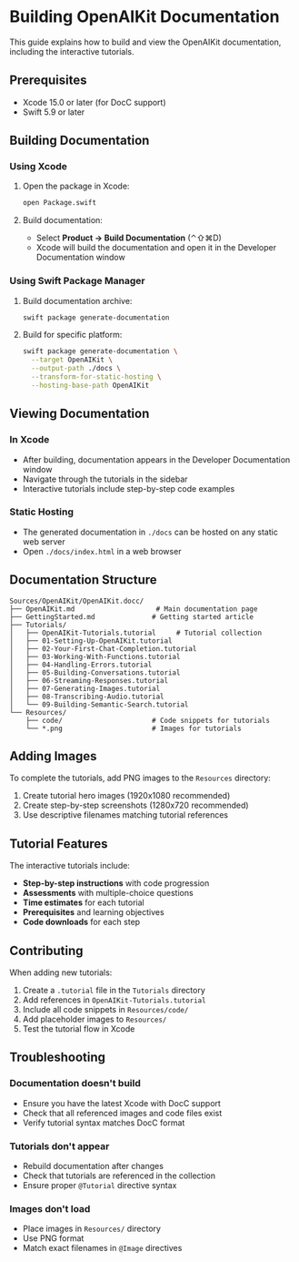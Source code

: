 # Building OpenAIKit Documentation

This guide explains how to build and view the OpenAIKit documentation, including the interactive tutorials.

## Prerequisites

- Xcode 15.0 or later (for DocC support)
- Swift 5.9 or later

## Building Documentation

### Using Xcode

1. Open the package in Xcode:
   ```bash
   open Package.swift
   ```

2. Build documentation:
   - Select **Product → Build Documentation** (⌃⇧⌘D)
   - Xcode will build the documentation and open it in the Developer Documentation window

### Using Swift Package Manager

1. Build documentation archive:
   ```bash
   swift package generate-documentation
   ```

2. Build for specific platform:
   ```bash
   swift package generate-documentation \
     --target OpenAIKit \
     --output-path ./docs \
     --transform-for-static-hosting \
     --hosting-base-path OpenAIKit
   ```

## Viewing Documentation

### In Xcode
- After building, documentation appears in the Developer Documentation window
- Navigate through the tutorials in the sidebar
- Interactive tutorials include step-by-step code examples

### Static Hosting
- The generated documentation in `./docs` can be hosted on any static web server
- Open `./docs/index.html` in a web browser

## Documentation Structure

```
Sources/OpenAIKit/OpenAIKit.docc/
├── OpenAIKit.md                    # Main documentation page
├── GettingStarted.md              # Getting started article
├── Tutorials/
│   ├── OpenAIKit-Tutorials.tutorial     # Tutorial collection
│   ├── 01-Setting-Up-OpenAIKit.tutorial
│   ├── 02-Your-First-Chat-Completion.tutorial
│   ├── 03-Working-With-Functions.tutorial
│   ├── 04-Handling-Errors.tutorial
│   ├── 05-Building-Conversations.tutorial
│   ├── 06-Streaming-Responses.tutorial
│   ├── 07-Generating-Images.tutorial
│   ├── 08-Transcribing-Audio.tutorial
│   └── 09-Building-Semantic-Search.tutorial
└── Resources/
    ├── code/                      # Code snippets for tutorials
    └── *.png                      # Images for tutorials
```

## Adding Images

To complete the tutorials, add PNG images to the `Resources` directory:

1. Create tutorial hero images (1920x1080 recommended)
2. Create step-by-step screenshots (1280x720 recommended)
3. Use descriptive filenames matching tutorial references

## Tutorial Features

The interactive tutorials include:

- **Step-by-step instructions** with code progression
- **Assessments** with multiple-choice questions
- **Time estimates** for each tutorial
- **Prerequisites** and learning objectives
- **Code downloads** for each step

## Contributing

When adding new tutorials:

1. Create a `.tutorial` file in the `Tutorials` directory
2. Add references in `OpenAIKit-Tutorials.tutorial`
3. Include all code snippets in `Resources/code/`
4. Add placeholder images to `Resources/`
5. Test the tutorial flow in Xcode

## Troubleshooting

### Documentation doesn't build
- Ensure you have the latest Xcode with DocC support
- Check that all referenced images and code files exist
- Verify tutorial syntax matches DocC format

### Tutorials don't appear
- Rebuild documentation after changes
- Check that tutorials are referenced in the collection
- Ensure proper `@Tutorial` directive syntax

### Images don't load
- Place images in `Resources/` directory
- Use PNG format
- Match exact filenames in `@Image` directives